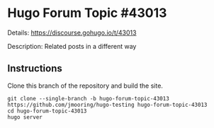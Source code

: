 # Hugo Forum Topic #43013

Details: <https://discourse.gohugo.io/t/43013>

Description: Related posts in a different way

## Instructions

Clone this branch of the repository and build the site.

```text
git clone --single-branch -b hugo-forum-topic-43013 https://github.com/jmooring/hugo-testing hugo-forum-topic-43013
cd hugo-forum-topic-43013
hugo server
```
